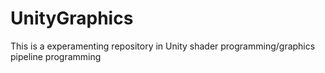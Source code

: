 # UnityGraphics
This is a experamenting repository in Unity shader programming/graphics pipeline programming
